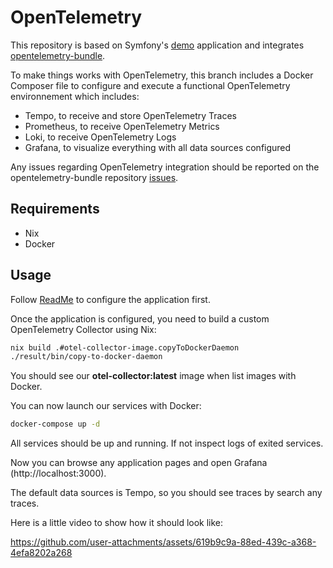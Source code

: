 # OpenTelemetry

This repository is based on Symfony's [demo](https://github.com/symfony/demo) application and integrates [opentelemetry-bundle](https://github.com/FriendsOfOpenTelemetry/opentelemetry-bundle).

To make things works with OpenTelemetry, this branch includes a Docker Composer file to configure and execute a functional OpenTelemetry environnement which includes:

- Tempo, to receive and store OpenTelemetry Traces
- Prometheus, to receive OpenTelemetry Metrics
- Loki, to receive OpenTelemetry Logs
- Grafana, to visualize everything with all data sources configured

Any issues regarding OpenTelemetry integration should be reported on the opentelemetry-bundle repository [issues](https://github.com/FriendsOfOpenTelemetry/opentelemetry-bundle/issues).

## Requirements

- Nix
- Docker

## Usage

Follow [ReadMe](./README.md#usage) to configure the application first.

Once the application is configured, you need to build a custom OpenTelemetry Collector using Nix:

```bash
nix build .#otel-collector-image.copyToDockerDaemon
./result/bin/copy-to-docker-daemon
```

You should see our **otel-collector:latest** image when list images with Docker.

You can now launch our services with Docker:

```bash
docker-compose up -d
```

All services should be up and running. If not inspect logs of exited services.

Now you can browse any application pages and open Grafana (http://localhost:3000).

The default data sources is Tempo, so you should see traces by search any traces.

Here is a little video to show how it should look like:

https://github.com/user-attachments/assets/619b9c9a-88ed-439c-a368-4efa8202a268
